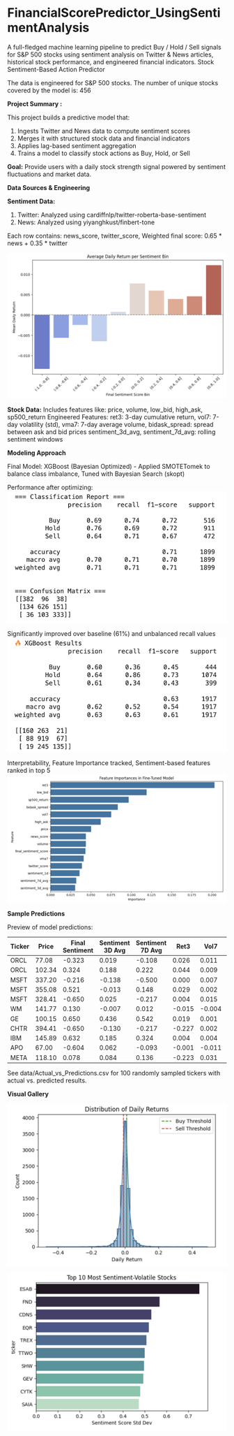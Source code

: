 # FinancialScorePredictor_UsingSentimentAnalysis
A full-fledged machine learning pipeline to predict Buy / Hold / Sell signals for S&P 500 stocks using sentiment analysis on Twitter & News articles, historical stock performance, and engineered financial indicators. Stock Sentiment-Based Action Predictor

The data is engineered for S&P 500 stocks. The number of unique stocks covered by the model is: 456

**Project Summary :**

This project builds a predictive model that: 
1) Ingests Twitter and News data to compute sentiment scores
2) Merges it with structured stock data and financial indicators
3) Applies lag-based sentiment aggregation
4) Trains a model to classify stock actions as Buy, Hold, or Sell

**Goal:** Provide users with a daily stock strength signal powered by sentiment fluctuations and market data.

**Data Sources & Engineering**

**Sentiment Data:**
1) Twitter: Analyzed using cardiffnlp/twitter-roberta-base-sentiment
2) News: Analyzed using yiyanghkust/finbert-tone

Each row contains: news_score, twitter_score, Weighted final score: 0.65 * news + 0.35 * twitter

![SentimentPerformance](visualization/Sentiment_performance.png)

**Stock Data:** Includes features like: price, volume, low_bid, high_ask, sp500_return
Engineered Features: ret3: 3-day cumulative return, vol7: 7-day volatility (std), vma7: 7-day average volume, bidask_spread: spread between ask and bid prices
sentiment_3d_avg, sentiment_7d_avg: rolling sentiment windows

**Modeling Approach**

Final Model: XGBoost (Bayesian Optimized) - Applied SMOTETomek to balance class imbalance, Tuned with Bayesian Search (skopt)

Performance after optimizing:
![FinalModel](visualization/Bayes_XGB.png)

Significantly improved over baseline (61%) and unbalanced recall values 
![BaselineModel](visualization/Baseline_model.png)

Interpretability, Feature Importance tracked, Sentiment-based features ranked in top 5
![FeatureImportance](visualization/Feature_Imp_final.png)


**Sample Predictions**

Preview of model predictions:

| Ticker | Price   | Final Sentiment | Sentiment 3D Avg | Sentiment 7D Avg | Ret3   | Vol7   | Actual Action | Predicted Action |
|--------|---------|------------------|------------------|------------------|--------|--------|----------------|-------------------|
| ORCL   | 77.08   | -0.323           | 0.019            | -0.108           | 0.026  | 0.011  | Buy            | Buy               |
| ORCL   | 102.34  | 0.324            | 0.188            | 0.222            | 0.044  | 0.009  | Buy            | Buy               |
| MSFT   | 337.20  | -0.216           | -0.138           | -0.500           | 0.000  | 0.007  | Buy            | Buy               |
| MSFT   | 355.08  | 0.521            | -0.013           | 0.148            | 0.029  | 0.002  | Sell           | Buy               |
| MSFT   | 328.41  | -0.650           | 0.025            | -0.217           | 0.004  | 0.015  | Buy            | Buy               |
| WM     | 141.77  | 0.130            | -0.007           | 0.012            | -0.015 | -0.004 | Hold           | Hold              |
| GE     | 100.15  | 0.650            | 0.436            | 0.542            | 0.019  | 0.001  | Hold           | Hold              |
| CHTR   | 394.41  | -0.650           | -0.130           | -0.217           | -0.227 | 0.002  | Sell           | Sell              |
| IBM    | 145.89  | 0.632            | 0.185            | 0.324            | 0.004  | 0.004  | Hold           | Hold              |
| APO    | 67.00   | -0.604           | 0.062            | -0.093           | -0.001 | -0.011 | Hold           | Hold              |
| META   | 118.10  | 0.078            | 0.084            | 0.136            | -0.223 | 0.031  | Buy            | Buy               |

See data/Actual_vs_Predictions.csv for 100 randomly sampled tickers with actual vs. predicted results.


**Visual Gallery**

![ThresholdStocksRange](visualization/Threshold_range.png)

![Top10SentimentVolatileStocks](visualization/Top_10_sentiment_volatile_stocks.png)
